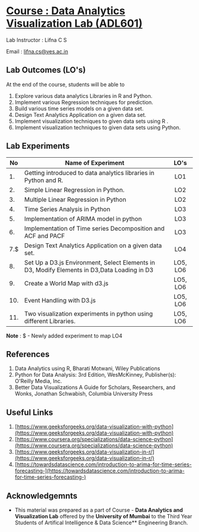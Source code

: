 # [Course : Data Analytics Visualization Lab (ADL601)](https://drive.google.com/file/d/161F1ADE5tG6hq_4epCpiciHqv8opUMfl/view?usp=drive_link)
Lab Instructor : Lifna C S

Email : [lifna.cs@ves.ac.in](mailto:lifna.cs@ves.ac.in)

## Lab Outcomes (LO's)
At the end of the course, students will be able to
1. Explore various data analytics Libraries in R and Python.
2. Implement various Regression techniques for prediction.
3. Build various time series models on a given data set.
4. Design Text Analytics Application on a given data set.
5. Implement visualization techniques to given data sets using R .
6. Implement visualization techniques to given data sets using Python.

## Lab Experiments
| No | Name of Experiment | LO's |
| -- | ------------------ | :----: |
| 1. | Getting introduced to data analytics libraries in Python and R. | LO1 |
| 2. | Simple Linear Regression in Python. | LO2 |
| 3. | Multiple Linear Regression in Python | LO2 |
| 4. | Time Series Analysis in Python | LO3 |
| 5. | Implementation of ARIMA model in python | LO3 |
| 6. | Implementation of Time series Decomposition and ACF and PACF | LO3 |
| 7.$ | Design Text Analytics Application on a given data set. | LO4 |
| 8. | Set Up a D3.js Environment, Select Elements in D3, Modify Elements in D3,Data Loading in D3 | LO5, LO6 |
| 9. | Create a World Map with d3.js |LO5, LO6 | 
| 10. | Event Handling with D3.js | LO5, LO6 |
| 11. | Two visualization experiments in python using different Libraries. | LO5, LO6 |

**Note** : $ - Newly added experiment to map LO4

## References
1. Data Analytics using R, Bharati Motwani, Wiley Publications
2. Python for Data Analysis: 3rd Edition, WesMcKinney, Publisher(s): O'Reilly Media, Inc.
3. Better Data Visualizations A Guide for Scholars, Researchers, and Wonks, Jonathan Schwabish, Columbia University Press

## Useful Links
1. [https://www.geeksforgeeks.org/data-visualization-with-python](https://www.geeksforgeeks.org/data-visualization-with-python)
2. [https://www.coursera.org/specializations/data-science-python](https://www.coursera.org/specializations/data-science-python)
3. [https://www.geeksforgeeks.org/data-visualization-in-r/](https://www.geeksforgeeks.org/data-visualization-in-r/)
4. [https://towardsdatascience.com/introduction-to-arima-for-time-series-forecasting-](https://towardsdatascience.com/introduction-to-arima-for-time-series-forecasting-)

## Acknowledgemnts
* This material was prepared as a part of Course - **Data Analytics and Visualization Lab** offered by the **University of Mumbai** to the Third Year Students of Artifical Intelligence & Data Science** Engineering Branch.
